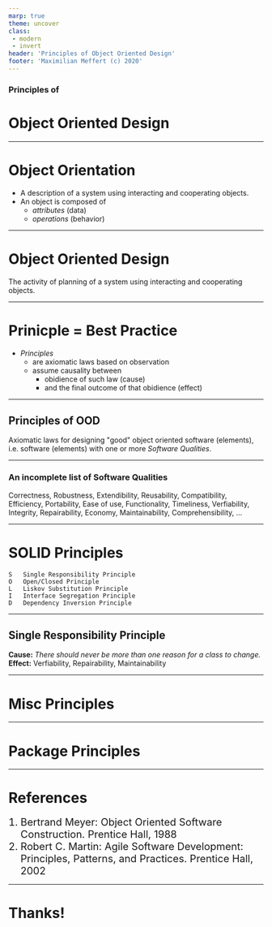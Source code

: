 ```yaml
---
marp: true
theme: uncover
class:
 - modern
 - invert
header: 'Principles of Object Oriented Design'
footer: 'Maximilian Meffert (c) 2020'
---
```


### Principles of
# Object Oriented Design

---

# Object Orientation
* A description of a system using interacting and cooperating objects.
* An object is composed of 
  * _attributes_ (data) 
  * _operations_ (behavior)

---

# Object Oriented Design
The activity of planning of a system using interacting and cooperating objects.

---

# Prinicple = Best Practice

* _Principles_
  * are axiomatic laws based on observation
  * assume causality between 
    * obidience of such law (cause) 
    * and the final outcome of that obidience (effect)

---

## Principles of OOD

Axiomatic laws for designing "good" object oriented software (elements), i.e. software (elements) with one or more _Software Qualities_.

---

### An incomplete list of Software Qualities
Correctness, Robustness, Extendibility, Reusability, Compatibility, Efficiency, Portability, Ease of use, Functionality, Timeliness, Verfiability, Integrity, Repairability, Economy, Maintainability, Comprehensibility, ...

---

# SOLID Principles

```text
S   Single Responsibility Principle
O   Open/Closed Principle
L   Liskov Substitution Principle
I   Interface Segregation Principle
D   Dependency Inversion Principle
```
---

## Single Responsibility Principle

**Cause:** 
_There should never be more than one reason for a class to change._
**Effect:** 
Verfiability, Repairability, Maintainability

---

# Misc Principles 


---

# Package Principles

---

<style scoped>
ol li {
  font-size: 15pt
}
</style>

# References

1. Bertrand Meyer: Object Oriented Software Construction. Prentice Hall, 1988
2. Robert C. Martin: Agile Software Development: Principles, Patterns, and Practices. Prentice Hall, 2002

---

# Thanks!